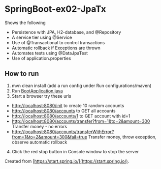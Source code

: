 # SpringBoot-ex02-JpaTx

Shows the following
* Persistence with JPA, H2-database, and @Repository
* A service tier using @Service
* Use of @Transactional to control transactions 
* Automatic rollback if Exceptions are thrown
* Automates tests using @DataJpaTest
* Use of application.properties


## How to run
1. mvn clean install (add a run config under Run configurations/maven)
2. Run [BootApplication.java](src/main/java/dk/lundogbendsen/boot/BootApplication.java)
3. Start a browser try these urls
* [http://localhost:8080/init](http://localhost:8080/init) to create 10 random accounts
* [http://localhost:8080/accounts](http://localhost:8080/accounts) to GET all accounts
* [http://localhost:8080/accounts/1](http://localhost:8080/accounts/1) to GET account with id=1
* [http://localhost:8080/accounts/transfer?from=1&to=2&amount=300](http://localhost:8080/accounts/transfer?from=1&to=2&amount=300) Transfer money - no errors
* [http://localhost:8080/accounts/transferWithError?from=1&to=2&amount=300&fail=true](http://localhost:8080/accounts/transferWithError?from=1&to=2&amount=300&fail=true) Transfer money, throw exception, observe automatic rollback


4. Click the red stop button in Console window to stop the server                             
                              
Created from [https://start.spring.io/](https://start.spring.io/).







